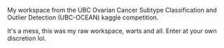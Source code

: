 My workspace from the UBC Ovarian Cancer Subtype Classification and Outlier Detection (UBC-OCEAN) kaggle competition.

It's a mess, this was my raw workspace, warts and all. Enter at your own discretion lol.
